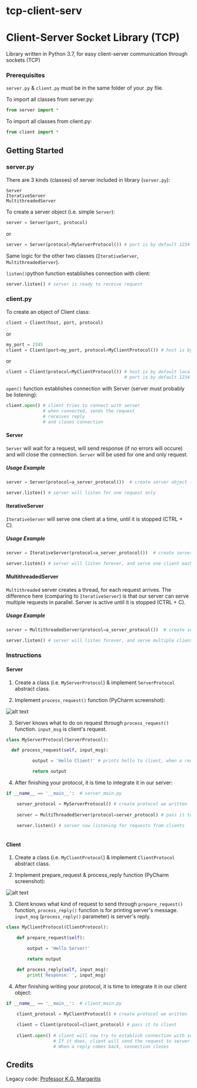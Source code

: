 # tcp-client-serv


# Client-Server Socket Library (TCP)

Library written in Python 3.7, for easy client-server communication through sockets (TCP)

### Prerequisites

```server.py``` & ```client.py``` must be in the same folder of your .py file.

To import all classes from server.py:

```python
from server import *
```

To import all classes from client.py:

```python
from client import *
```

## Getting Started

### server.py

There are 3 kinds (classes) of server included in library (```server.py```):

```
Server
IterativeServer
MultithreadedServer
```

To create a server object (i.e. simple ```Server```):

```python
server = Server(port, protocol)
```
or
```python
server = Server(protocol=MyServerProtocol()) # port is by default 1234
```

Same logic for the other two classes (```IterativeServer```, ```MultithreadedServer```).

```listen()```python function establishes connection with client:

```python
server.listen() # server is ready to receive request
```

### client.py

To create an object of Client class:

```python
client = Client(host, port, protocol)
```
or
```python
my_port = 2345
client = Client(port=my_port, protocol=MyClientProtocol()) # host is by default localhost
```
or
```python
client = Client(protocol=MyClientProtocol()) # host is by default localhost, 
                                             # port is by default 1234
```                         

```open()``` function establishes connection with Server (server must probably be listening):

```python
client.open() # client tries to connect with server
              # when connected, sends the request
              # receives reply
              # and closes connection
```

#### Server

```Server``` will wait for a request, will send response (if no errors will occure) and will close the connection. ```Server``` will be used for one and only request.

##### Usage Example 

```python
server = Server(protocol=a_server_protocol())  # create server object (must create a protocol to pass)

server.listen() # server will listen for one request only
```

#### IterativeServer

```IterativeServer``` will serve one client at a time, until it is stopped (CTRL + C).

##### Usage Example

```python
server = IterativeServer(protocol=a_server_protocol())  # create server object (must create a protocol to pass)

server.listen() # server will listen forever, and serve one client each time (not 2 or more parallel)
```
#### MultithreadedServer

```Multithreaded``` server creates a thread, for each request arrives. The difference here (comparing to ```IterativeServer```) is that our server can serve multiple requests in parallel. Server is active until it is stopped (CTRL + C).

##### Usage Example

```python
server = MultithreadedServer(protocol=a_server_protocol())  # create server object (must create a protocol to pass)

server.listen() # server will listen forever, and serve multiple client requests in parallel
```

### Instructions

#### Server

1. Create a class (i.e. ```MyServerProtocol```) & implement ```ServerProtocol``` abstract class.

2. Implement ```process_request()``` function (PyCharm screenshot):

![alt text](https://i.imgur.com/hHnGStx.png)

3. Server knows what to do on request through ```process_request()``` function. ```input_msg``` is client's request.

```python
class MyServerProtocol(ServerProtocol):

  def process_request(self, input_msg):

          output = 'Hello Client!' # prints hello to client, when a request arrives

          return output
```   

4. After finishing 
your protocol, it is time to integrate it in our server:

```python
if __name__ == '__main__':  # server_main.py

    server_protocol = MyServerProtocol() # create protocol we written
    
    server = MultiThreadedServer(protocol=server_protocol) # pass it to server (i.e. MultithreadedServer)
    
    server.listen() # server now listening for requests from clients
    
```   
#### Client

1. Create a class (i.e. ```MyClientProtocol```) & implement ```ClientProtocol``` abstract class.

2. Implement prepare_request & process_reply function (PyCharm screenshot):

![alt text](https://i.imgur.com/ScqG1oR.png)

3. Client knows what kind of request to send through ```prepare_request()``` function, ```process_reply()``` function is for printing server's message. ```input_msg``` (```process_reply()``` parameter) is server's reply.

```python
class MyClientProtocol(ClientProtocol):

    def prepare_request(self):

        output = 'Hello Server!'

        return output

    def process_reply(self, input_msg):
        print('Response: ', input_msg)

```   

4. After finishing writing your protocol, it is time to integrate it in our client object:

```python
if __name__ == '__main__':  # client_main.py

    client_protocol = MyClientProtocol() # create protocol we written
    
    client = Client(protocol=client_protocol) # pass it to client
    
    client.open() # client will now try to establish connection with server. 
                  # If it does, client will send the request to server
                  # When a reply comes back, connection closes
```   

## Credits

Legacy code: [Professor K.G. Margaritis](https://sites.google.com/site/kgmargaritis/)
